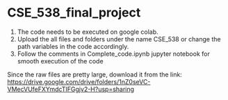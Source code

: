 # CSE_538_final_project
1. The code needs to be executed on google colab.
2. Upload the all files and folders under the name CSE_538 or change the path variables in the code accordingly.
3. Follow the comments in Complete_code.ipynb jupyter notebook for smooth execution of the code

Since the raw files are pretty large, download it from the link: https://drive.google.com/drive/folders/1nZ0seVC-VMecVUfeFXYmdcTIFGgjv2-H?usp=sharing
